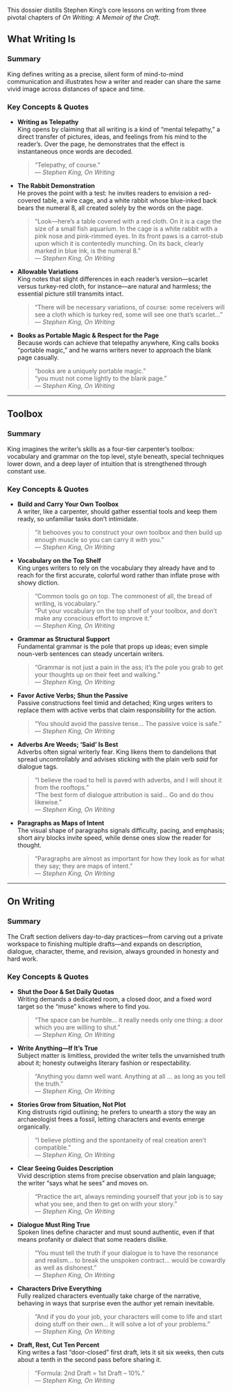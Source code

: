 This dossier distills Stephen King’s core lessons on writing from three pivotal chapters of *On Writing: A Memoir of the Craft*.

## What Writing Is

### Summary  
King defines writing as a precise, silent form of mind-to-mind communication and illustrates how a writer and reader can share the same vivid image across distances of space and time.

### Key Concepts & Quotes

- **Writing as Telepathy**  
  King opens by claiming that all writing is a kind of “mental telepathy,” a direct transfer of pictures, ideas, and feelings from his mind to the reader’s. Over the page, he demonstrates that the effect is instantaneous once words are decoded.  
  > “Telepathy, of course.”  
  > — *Stephen King, On Writing*

- **The Rabbit Demonstration**  
  He proves the point with a test: he invites readers to envision a red-covered table, a wire cage, and a white rabbit whose blue-inked back bears the numeral 8, all created solely by the words on the page.  
  > “Look—here’s a table covered with a red cloth. On it is a cage the size of a small fish aquarium. In the cage is a white rabbit with a pink nose and pink-rimmed eyes. In its front paws is a carrot-stub upon which it is contentedly munching. On its back, clearly marked in blue ink, is the numeral 8.”  
  > — *Stephen King, On Writing*

- **Allowable Variations**  
  King notes that slight differences in each reader’s version—scarlet versus turkey-red cloth, for instance—are natural and harmless; the essential picture still transmits intact.  
  > “There will be necessary variations, of course: some receivers will see a cloth which is turkey red, some will see one that’s scarlet…”  
  > — *Stephen King, On Writing*

- **Books as Portable Magic & Respect for the Page**  
  Because words can achieve that telepathy anywhere, King calls books “portable magic,” and he warns writers never to approach the blank page casually.  
  > “books are a uniquely portable magic.”  
  > “you must not come lightly to the blank page.”  
  > — *Stephen King, On Writing*

---

## Toolbox

### Summary  
King imagines the writer’s skills as a four-tier carpenter’s toolbox: vocabulary and grammar on the top level, style beneath, special techniques lower down, and a deep layer of intuition that is strengthened through constant use.

### Key Concepts & Quotes

- **Build and Carry Your Own Toolbox**  
  A writer, like a carpenter, should gather essential tools and keep them ready, so unfamiliar tasks don’t intimidate.  
  > “it behooves you to construct your own toolbox and then build up enough muscle so you can carry it with you.”  
  > — *Stephen King, On Writing*

- **Vocabulary on the Top Shelf**  
  King urges writers to rely on the vocabulary they already have and to reach for the first accurate, colorful word rather than inflate prose with showy diction.  
  > “Common tools go on top. The commonest of all, the bread of writing, is vocabulary.”  
  > “Put your vocabulary on the top shelf of your toolbox, and don’t make any conscious effort to improve it.”  
  > — *Stephen King, On Writing*

- **Grammar as Structural Support**  
  Fundamental grammar is the pole that props up ideas; even simple noun-verb sentences can steady uncertain writers.  
  > “Grammar is not just a pain in the ass; it’s the pole you grab to get your thoughts up on their feet and walking.”  
  > — *Stephen King, On Writing*

- **Favor Active Verbs; Shun the Passive**  
  Passive constructions feel timid and detached; King urges writers to replace them with active verbs that claim responsibility for the action.  
  > “You should avoid the passive tense… The passive voice is safe.”  
  > — *Stephen King, On Writing*

- **Adverbs Are Weeds; ‘Said’ Is Best**  
  Adverbs often signal writerly fear. King likens them to dandelions that spread uncontrollably and advises sticking with the plain verb *said* for dialogue tags.  
  > “I believe the road to hell is paved with adverbs, and I will shout it from the rooftops.”  
  > “The best form of dialogue attribution is said… Go and do thou likewise.”  
  > — *Stephen King, On Writing*

- **Paragraphs as Maps of Intent**  
  The visual shape of paragraphs signals difficulty, pacing, and emphasis; short airy blocks invite speed, while dense ones slow the reader for thought.  
  > “Paragraphs are almost as important for how they look as for what they say; they are maps of intent.”  
  > — *Stephen King, On Writing*

---

## On Writing

### Summary  
The Craft section delivers day-to-day practices—from carving out a private workspace to finishing multiple drafts—and expands on description, dialogue, character, theme, and revision, always grounded in honesty and hard work.

### Key Concepts & Quotes

- **Shut the Door & Set Daily Quotas**  
  Writing demands a dedicated room, a closed door, and a fixed word target so the “muse” knows where to find you.  
  > “The space can be humble… it really needs only one thing: a door which you are willing to shut.”  
  > — *Stephen King, On Writing*

- **Write Anything—If It’s True**  
  Subject matter is limitless, provided the writer tells the unvarnished truth about it; honesty outweighs literary fashion or respectability.  
  > “Anything you damn well want. Anything at all … as long as you tell the truth.”  
  > — *Stephen King, On Writing*

- **Stories Grow from Situation, Not Plot**  
  King distrusts rigid outlining; he prefers to unearth a story the way an archaeologist frees a fossil, letting characters and events emerge organically.  
  > “I believe plotting and the spontaneity of real creation aren’t compatible.”  
  > — *Stephen King, On Writing*

- **Clear Seeing Guides Description**  
  Vivid description stems from precise observation and plain language; the writer “says what he sees” and moves on.  
  > “Practice the art, always reminding yourself that your job is to say what you see, and then to get on with your story.”  
  > — *Stephen King, On Writing*

- **Dialogue Must Ring True**  
  Spoken lines define character and must sound authentic, even if that means profanity or dialect that some readers dislike.  
  > “You must tell the truth if your dialogue is to have the resonance and realism… to break the unspoken contract… would be cowardly as well as dishonest.”  
  > — *Stephen King, On Writing*

- **Characters Drive Everything**  
  Fully realized characters eventually take charge of the narrative, behaving in ways that surprise even the author yet remain inevitable.  
  > “And if you do your job, your characters will come to life and start doing stuff on their own… it will solve a lot of your problems.”  
  > — *Stephen King, On Writing*

- **Draft, Rest, Cut Ten Percent**  
  King writes a fast “door-closed” first draft, lets it sit six weeks, then cuts about a tenth in the second pass before sharing it.  
  > “Formula: 2nd Draft = 1st Draft – 10%.”  
  > — *Stephen King, On Writing*